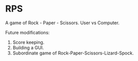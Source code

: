 # RPS
A game of Rock - Paper - Scissors. 
User vs Computer.

Future modifications:
1. Score keeping. 
2. Building a GUI.
3. Subordinate game of Rock-Paper-Scissors-Lizard-Spock.

